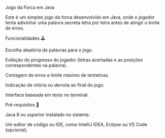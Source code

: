 Jogo da Forca em Java


Este é um simples jogo da forca desenvolvido em Java, onde o jogador tenta adivinhar uma palavra secreta letra por letra antes de atingir o limite de erros.

Funcionalidades 🕹

Escolha aleatória de palavras para o jogo.

Exibição do progresso do jogador (letras acertadas e as posições correspondentes na palavra).

Contagem de erros e limite máximo de tentativas.

Indicação de vitória ou derrota ao final do jogo.

Interface baseada em texto no terminal.



Pré-requisitos 📝

Java 8 ou superior instalado no sistema.

Um editor de código ou IDE, como IntelliJ IDEA, Eclipse ou VS Code (opcional).
